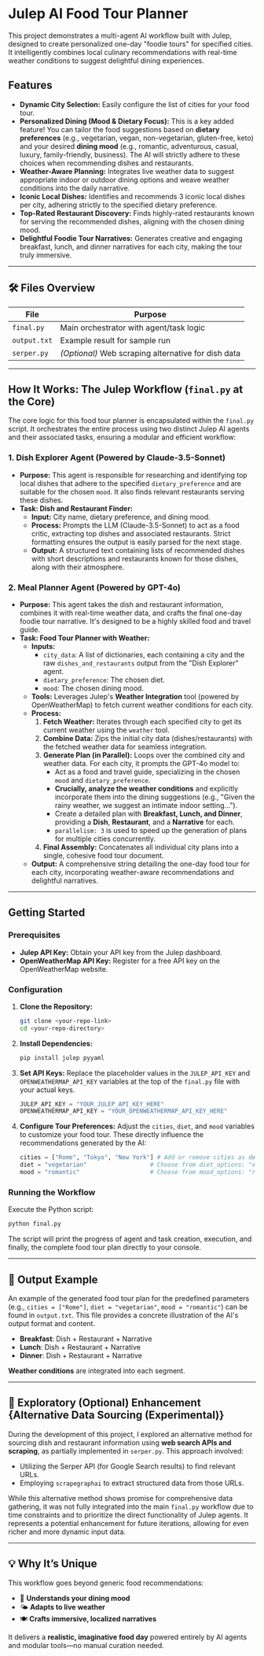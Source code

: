 # Julep AI Food Tour Planner

This project demonstrates a multi-agent AI workflow built with Julep, designed to create personalized one-day "foodie tours" for specified cities. It intelligently combines local culinary recommendations with real-time weather conditions to suggest delightful dining experiences.

## Features

* **Dynamic City Selection:** Easily configure the list of cities for your food tour.
* **Personalized Dining (Mood & Dietary Focus):** This is a key added feature! You can tailor the food suggestions based on **dietary preferences** (e.g., vegetarian, vegan, non-vegetarian, gluten-free, keto) and your desired **dining mood** (e.g., romantic, adventurous, casual, luxury, family-friendly, business). The AI will strictly adhere to these choices when recommending dishes and restaurants.
* **Weather-Aware Planning:** Integrates live weather data to suggest appropriate indoor or outdoor dining options and weave weather conditions into the daily narrative.
* **Iconic Local Dishes:** Identifies and recommends 3 iconic local dishes per city, adhering strictly to the specified dietary preference.
* **Top-Rated Restaurant Discovery:** Finds highly-rated restaurants known for serving the recommended dishes, aligning with the chosen dining mood.
* **Delightful Foodie Tour Narratives:** Generates creative and engaging breakfast, lunch, and dinner narratives for each city, making the tour truly immersive.

---

## 🛠 Files Overview

| File         | Purpose                                              |
|--------------|------------------------------------------------------|
| `final.py`   | Main orchestrator with agent/task logic              |
| `output.txt` | Example result for sample run                        |
| `serper.py`  | *(Optional)* Web scraping alternative for dish data |

---

## How It Works: The Julep Workflow (`final.py` at the Core)

The core logic for this food tour planner is encapsulated within the `final.py` script. It orchestrates the entire process using two distinct Julep AI agents and their associated tasks, ensuring a modular and efficient workflow:

### 1. Dish Explorer Agent (Powered by Claude-3.5-Sonnet)

* **Purpose:** This agent is responsible for researching and identifying top local dishes that adhere to the specified `dietary_preference` and are suitable for the chosen `mood`. It also finds relevant restaurants serving these dishes.
* **Task: Dish and Restaurant Finder:**
    * **Input:** City name, dietary preference, and dining mood.
    * **Process:** Prompts the LLM (Claude-3.5-Sonnet) to act as a food critic, extracting top dishes and associated restaurants. Strict formatting ensures the output is easily parsed for the next stage.
    * **Output:** A structured text containing lists of recommended dishes with short descriptions and restaurants known for those dishes, along with their atmosphere.

### 2. Meal Planner Agent (Powered by GPT-4o)

* **Purpose:** This agent takes the dish and restaurant information, combines it with real-time weather data, and crafts the final one-day foodie tour narrative. It's designed to be a highly skilled food and travel guide.
* **Task: Food Tour Planner with Weather:**
    * **Inputs:**
        * `city_data`: A list of dictionaries, each containing a city and the raw `dishes_and_restaurants` output from the "Dish Explorer" agent.
        * `dietary_preference`: The chosen diet.
        * `mood`: The chosen dining mood.
    * **Tools:** Leverages Julep's **Weather Integration** tool (powered by OpenWeatherMap) to fetch current weather conditions for each city.
    * **Process:**
        1.  **Fetch Weather:** Iterates through each specified city to get its current weather using the `weather` tool.
        2.  **Combine Data:** Zips the initial city data (dishes/restaurants) with the fetched weather data for seamless integration.
        3.  **Generate Plan (in Parallel):** Loops over the combined city and weather data. For each city, it prompts the GPT-4o model to:
            * Act as a food and travel guide, specializing in the chosen `mood` and `dietary_preference`.
            * **Crucially, analyze the weather conditions** and explicitly incorporate them into the dining suggestions (e.g., "Given the rainy weather, we suggest an intimate indoor setting...").
            * Create a detailed plan with **Breakfast, Lunch, and Dinner**, providing a **Dish**, **Restaurant**, and a **Narrative** for each.
            * `parallelism: 3` is used to speed up the generation of plans for multiple cities concurrently.
        4.  **Final Assembly:** Concatenates all individual city plans into a single, cohesive food tour document.
    * **Output:** A comprehensive string detailing the one-day food tour for each city, incorporating weather-aware recommendations and delightful narratives.

---

## Getting Started

### Prerequisites

* **Julep API Key:** Obtain your API key from the Julep dashboard.
* **OpenWeatherMap API Key:** Register for a free API key on the OpenWeatherMap website.

### Configuration

1.  **Clone the Repository:**
    ```bash
    git clone <your-repo-link>
    cd <your-repo-directory>
    ```
2.  **Install Dependencies:**
    ```bash
    pip install julep pyyaml
    ```
3.  **Set API Keys:**
    Replace the placeholder values in the `JULEP_API_KEY` and `OPENWEATHERMAP_API_KEY` variables at the top of the `final.py` file with your actual keys.
    ```python
    JULEP_API_KEY = "YOUR_JULEP_API_KEY_HERE"
    OPENWEATHERMAP_API_KEY = "YOUR_OPENWEATHERMAP_API_KEY_HERE"
    ```
4.  **Configure Tour Preferences:**
    Adjust the `cities`, `diet`, and `mood` variables to customize your food tour. These directly influence the recommendations generated by the AI:
    ```python
    cities = ["Rome", "Tokyo", "New York"] # Add or remove cities as desired
    diet = "vegetarian"                  # Choose from diet_options: "vegetarian", "vegan", "non-vegetarian", "gluten-free", "keto"
    mood = "romantic"                    # Choose from mood_options: "romantic", "adventurous", "casual", "luxury", "family-friendly", "business"
    ```

### Running the Workflow

Execute the Python script:

```bash
python final.py
```
The script will print the progress of agent and task creation, execution, and finally, the complete food tour plan directly to your console.

---
## 📄 Output Example

An example of the generated food tour plan for the predefined parameters (e.g., `cities = ["Rome"]`, `diet = "vegetarian"`, `mood = "romantic"`) can be found in `output.txt`. This file provides a concrete illustration of the AI's output format and content.

- **Breakfast**: Dish + Restaurant + Narrative  
- **Lunch**: Dish + Restaurant + Narrative  
- **Dinner**: Dish + Restaurant + Narrative  

**Weather conditions** are integrated into each segment.

---

## 🔬 Exploratory (Optional) Enhancement {Alternative Data Sourcing (Experimental)}

During the development of this project, I explored an alternative method for sourcing dish and restaurant information using **web search APIs and scraping**, as partially implemented in `serper.py`. This approach involved:

* Utilizing the Serper API (for Google Search results) to find relevant URLs.
* Employing `scrapegraphai` to extract structured data from those URLs.

While this alternative method shows promise for comprehensive data gathering, it was not fully integrated into the main `final.py` workflow due to time constraints and to prioritize the direct functionality of Julep agents. It represents a potential enhancement for future iterations, allowing for even richer and more dynamic input data.

---

## 💡 Why It’s Unique

This workflow goes beyond generic food recommendations:

- 🧠 **Understands your dining mood**
- 🌤️ **Adapts to live weather**
- 🍽️ **Crafts immersive, localized narratives**

It delivers a **realistic, imaginative food day** powered entirely by AI agents and modular tools—no manual curation needed.



